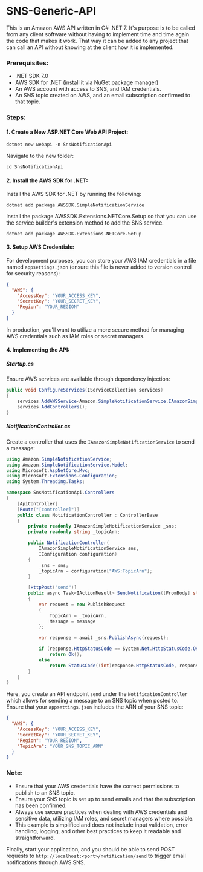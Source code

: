 # SNS-Generic-API
This is an Amazon AWS API written in C# .NET 7.  It's purpose is to be called from any client software without having to implement time and time again the code that makes it work.  That way it can be added to any project that can call an API without knowing at the client how it is implemented.

### Prerequisites:
- .NET SDK 7.0
- AWS SDK for .NET (install it via NuGet package manager)
- An AWS account with access to SNS, and IAM credentials.
- An SNS topic created on AWS, and an email subscription confirmed to that topic.

### Steps:

#### 1. Create a New ASP.NET Core Web API Project:

```shell
dotnet new webapi -n SnsNotificationApi
```

Navigate to the new folder:

```shell
cd SnsNotificationApi
```

#### 2. Install the AWS SDK for .NET:

Install the AWS SDK for .NET by running the following:

```shell
dotnet add package AWSSDK.SimpleNotificationService

```

Install the package AWSSDK.Extensions.NETCore.Setup so that you can use the service builder's extension method to add the SNS service.

```shell
dotnet add package AWSSDK.Extensions.NETCore.Setup
```

#### 3. Setup AWS Credentials:

For development purposes, you can store your AWS IAM credentials in a file named `appsettings.json` (ensure this file is never added to version control for security reasons):

```json
{
  "AWS": {
    "AccessKey": "YOUR_ACCESS_KEY",
    "SecretKey": "YOUR_SECRET_KEY",
    "Region": "YOUR_REGION"
  }
}
```

In production, you'll want to utilize a more secure method for managing AWS credentials such as IAM roles or secret managers.

#### 4. Implementing the API:

##### Startup.cs
Ensure AWS services are available through dependency injection:

```csharp
public void ConfigureServices(IServiceCollection services)
{
    services.AddAWSService<Amazon.SimpleNotificationService.IAmazonSimpleNotificationService>();
    services.AddControllers();
}
```

##### NotificationController.cs
Create a controller that uses the `IAmazonSimpleNotificationService` to send a message:

```csharp
using Amazon.SimpleNotificationService;
using Amazon.SimpleNotificationService.Model;
using Microsoft.AspNetCore.Mvc;
using Microsoft.Extensions.Configuration;
using System.Threading.Tasks;

namespace SnsNotificationApi.Controllers
{
    [ApiController]
    [Route("[controller]")]
    public class NotificationController : ControllerBase
    {
        private readonly IAmazonSimpleNotificationService _sns;
        private readonly string _topicArn;

        public NotificationController(
            IAmazonSimpleNotificationService sns, 
            IConfiguration configuration)
        {
            _sns = sns;
            _topicArn = configuration["AWS:TopicArn"];
        }

        [HttpPost("send")]
        public async Task<IActionResult> SendNotification([FromBody] string message)
        {
            var request = new PublishRequest
            {
                TopicArn = _topicArn,
                Message = message
            };

            var response = await _sns.PublishAsync(request);

            if (response.HttpStatusCode == System.Net.HttpStatusCode.OK)
                return Ok();
            else
                return StatusCode((int)response.HttpStatusCode, response);
        }
    }
}
```

Here, you create an API endpoint `send` under the `NotificationController` which allows for sending a message to an SNS topic when posted to. Ensure that your `appsettings.json` includes the ARN of your SNS topic:

```json
{
  "AWS": {
    "AccessKey": "YOUR_ACCESS_KEY",
    "SecretKey": "YOUR_SECRET_KEY",
    "Region": "YOUR_REGION",
    "TopicArn": "YOUR_SNS_TOPIC_ARN"
  }
}
```

### Note:

- Ensure that your AWS credentials have the correct permissions to publish to an SNS topic.
- Ensure your SNS topic is set up to send emails and that the subscription has been confirmed.
- Always use secure practices when dealing with AWS credentials and sensitive data, utilizing IAM roles, and secret managers where possible.
- This example is simplified and does not include input validation, error handling, logging, and other best practices to keep it readable and straightforward.

Finally, start your application, and you should be able to send POST requests to `http://localhost:<port>/notification/send` to trigger email notifications through AWS SNS.
